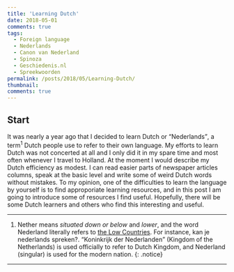 ```yaml
---
title: 'Learning Dutch'
date: 2018-05-01
comments: true
tags:
  - Foreign language  
  - Nederlands
  - Canon van Nederland
  - Spinoza
  - Geschiedenis.nl
  - Spreekwoorden
permalink: /posts/2018/05/Learning-Dutch/  
thumbnail: 
comments: true
---
```



## Start 

It was nearly a year ago that I decided to learn Dutch or <q>Nederlands</q>, a term<sup>1</sup> Dutch people use to refer to their own language. My efforts to learn Dutch was not concerted at all and I only did it in my spare time and most often whenever I travel to Holland. At the moment I would describe my Dutch efficiency as modest. I can read easier parts of newspaper articles columns, speak at the basic level and write some of weird Dutch words without mistakes. To my opinion, one of the difficulties to learn the language by yourself is to find approporiate learning resources, and in this post I am going to introduce some of resources I find useful. Hopefully, there will be some Dutch learners and others who find this interesting and useful. 










--------------------------------------------------------
1. Nether means _situated down or below_ and _lower_, and the word Nederland literally refers to [the Low Countries](https://en.wikipedia.org/wiki/Low_Countries). For instance, kan je nederlands spreken?.  <q>Koninkrijk der Nederlanden</q> (Kingdom of the Netherlands) is used officially to refer to Dutch Kingdom, and Nederland (singular) is used for the modern nation. 
{: .notice}
---------------------------------------------------------
